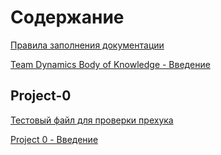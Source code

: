 # Содержание
[Правила заполнения документации](rules.md)

[Team Dynamics Body of Knowledge - Введение](what_is_that.md)

## Project-0

[Тестовый файл для проверки прехука](Project-0/test_new_file.md)

[Project 0 - Введение](Project-0/what_is_that.md)

